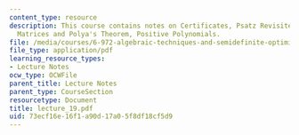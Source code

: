 ```yaml
---
content_type: resource
description: This course contains notes on Certificates, Psatz Revisited, Copositive
  Matrices and Polya's Theorem, Positive Polynomials.
file: /media/courses/6-972-algebraic-techniques-and-semidefinite-optimization-spring-2006/73ecf16e16f1a90d17a05f8df18cf5d9_lecture_19.pdf
file_type: application/pdf
learning_resource_types:
- Lecture Notes
ocw_type: OCWFile
parent_title: Lecture Notes
parent_type: CourseSection
resourcetype: Document
title: lecture_19.pdf
uid: 73ecf16e-16f1-a90d-17a0-5f8df18cf5d9
---
```

